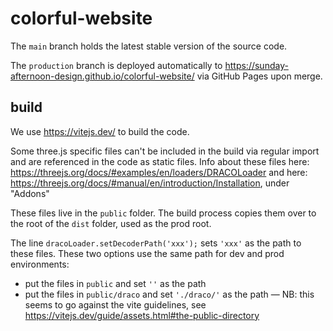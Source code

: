 # colorful-website

The `main` branch holds the latest stable version of the source code.

The `production` branch is deployed automatically to https://sunday-afternoon-design.github.io/colorful-website/ via GitHub Pages upon merge.

## build

We use https://vitejs.dev/ to build the code.

Some three.js specific files can't be included in the build via regular import and are referenced in the code as static files. Info about these files here: https://threejs.org/docs/#examples/en/loaders/DRACOLoader and here: https://threejs.org/docs/#manual/en/introduction/Installation, under "Addons"

These files live in the `public` folder. The build process copies them over to the root of the `dist` folder, used as the prod root.

The line `dracoLoader.setDecoderPath('xxx');` sets `'xxx'` as the path to these files. These two options use the same path for dev and prod environments:
- put the files in `public` and set `''` as the path
- put the files in `public/draco` and set `'./draco/'` as the path — NB: this seems to go against the vite guidelines, see https://vitejs.dev/guide/assets.html#the-public-directory
